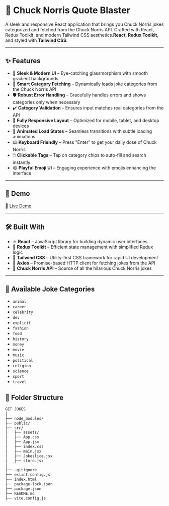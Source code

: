 # 🤠 Chuck Norris Quote Blaster

A sleek and responsive React application that brings you Chuck Norris jokes categorized and fetched from the Chuck Norris API. Crafted with React, Redux Toolkit, and modern Tailwind CSS aesthetics.**React**, **Redux Toolkit**, and styled with **Tailwind CSS**.

---

## ✨ Features

- 🎨 **Sleek & Modern UI** – Eye-catching glassmorphism with smooth gradient backgrounds  
- 🧠 **Smart Category Fetching** – Dynamically loads joke categories from the Chuck Norris API  
- 🛡️ **Robust Error Handling** – Gracefully handles errors and shows categories only when necessary  
- ✔️ **Category Validation** – Ensures input matches real categories from the API  
- 📱 **Fully Responsive Layout** – Optimized for mobile, tablet, and desktop devices  
- 🔄 **Animated Load States** – Seamless transitions with subtle loading animations  
- ⌨️ **Keyboard Friendly** – Press "Enter" to get your daily dose of Chuck Norris  
- 🖱️ **Clickable Tags** – Tap on category chips to auto-fill and search instantly  
- 😄 **Playful Emoji UI** – Engaging experience with emojis enhancing the interface  
  

---

## 🚀 Demo

🔗 [Live Demo](https://joke-generator-tawny.vercel.app/)

---

## 🛠️ Built With

- ⚛️ **React** – JavaScript library for building dynamic user interfaces  
- 🧰 **Redux Toolkit** – Efficient state management with simplified Redux logic  
- 🎨 **Tailwind CSS** – Utility-first CSS framework for rapid UI development  
- 📡 **Axios** – Promise-based HTTP client for fetching jokes from the API  
- 🔗 **Chuck Norris API** – Source of all the hilarious Chuck Norris jokes  

---

## 📂 Available Joke Categories

- `animal`  
- `career`  
- `celebrity`  
- `dev`  
- `explicit`  
- `fashion`  
- `food`  
- `history`  
- `money`  
- `movie`  
- `music`  
- `political`  
- `religion`  
- `science`  
- `sport`  
- `travel`


## 📂 Folder Structure
```bash
GET JOKES 
│
├── node_modules/
├── public/
├── src/
│   ├── assets/              
│   ├── App.css             
│   ├── App.jsx              
│   ├── index.css           
│   ├── main.jsx             
│   ├── Jokeslice.jsx        
│   ├── store.jsx            
│
├── .gitignore
├── eslint.config.js
├── index.html               
├── package-lock.json
├── package.json
├── README.md
├── vite.config.js

     




